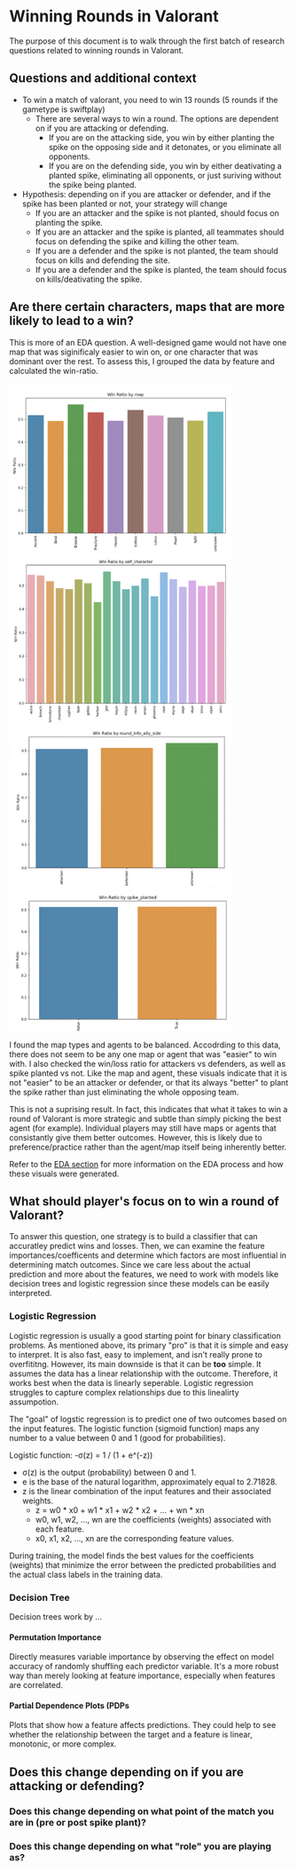 # Winning Rounds in Valorant
The purpose of this document is to walk through the first batch of research questions related to winning rounds in Valorant.

## Questions and additional context
- To win a match of valorant, you need to win 13 rounds (5 rounds if the gametype is swiftplay)
    - There are several ways to win a round. The options are dependent on if you are attacking or defending. 
        - If you are on the attacking side, you win by either planting the spike on the opposing side and it detonates, or you eliminate all opponents.
        - If you are on the defending side, you win by either deativating a planted spike, eliminating all opponents, or just suriving without the spike being planted.
- Hypothesis: depending on if you are attacker or defender, and if the spike has been planted or not, your strategy will change
    - If you are an attacker and the spike is not planted, should focus on planting the spike.
    - If you are an attacker and the spike is planted, all teammates should focus on defending the spike and killing the other team.
    - If you are a defender and the spike is not planted, the team should focus on kills and defending the site.
    - If you are a defender and the spike is planted, the team should focus on kills/deativating the spike.

## Are there certain characters, maps that are more likely to lead to a win?
This is more of an EDA question. A well-designed game would not have one map that was siginificaly easier to win on, or one character that was dominant over the rest. To assess this, I grouped the data by feature and calculated the win-ratio.

<img src="../imgs/wr_map.png" alt="win ratio map" width="400"/>
<img src="../imgs/wr_agent.png" alt="win ratio agent" width="400"/>
<img src="../imgs/wr_ad.png" alt="win ratio attack defend" width="400"/>
<img src="../imgs/wr_spike.png" alt="win ratio spike" width="400"/>

I found the map types and agents to be balanced. Accodrding to this data, there does not seem to be any one map or agent that was "easier" to win with. I also checked the win/loss ratio for attackers vs defenders, as well as spike planted vs not. Like the map and agent, these visuals indicate that it is not "easier" to be an attacker or defender, or that its always "better" to plant the spike rather than just eliminating the whole opposing team. 

This is not a suprising result. In fact, this indicates that what it takes to win a round of Valorant is more strategic and subtle than simply picking the best agent (for example). Individual players may still have maps or agents that consistantly give them better outcomes. However, this is likely due to preference/practice rather than the agent/map itself being inherently better.

Refer to the [EDA section](https://github.com/sophiacofone/omnic_ml/blob/main/EDA/eda.md) for more information on the EDA process and how these visuals were generated.

## What should player's focus on to win a round of Valorant?
To answer this question, one strategy is to build a classifier that can accuratley predict wins and losses. Then, we can examine the feature importances/coefficents and determine which factors are most influential in determining match outcomes. Since we care less about the actual prediction and more about the features, we need to work with models like decision trees and logistic regression since these models can be easily interpreted.

### Logistic Regression
Logistic regression is usually a good starting point for binary classification problems. As mentioned above, its primary "pro" is that it is simple and easy to interpret. It is also fast, easy to implement, and isn't really prone to overfititng. However, its main downside is that it can be **too** simple. It assumes the data has a linear relationship with the outcome. Therefore, it works best when the data is linearly seperable. Logistic regression struggles to capture complex relationships due to this linealirty assumpotion.

The "goal" of logstic regression is to predict one of two outcomes based on the input features. The logistic function (sigmoid function) maps any number to a value between 0 and 1 (good for probabilities). 

Logistic function: -σ(z) = 1 / (1 + e^(-z))
- σ(z) is the output (probability) between 0 and 1.
- e is the base of the natural logarithm, approximately equal to 2.71828.
- z is the linear combination of the input features and their associated weights.
    - z = w0 * x0 + w1 * x1 + w2 * x2 + ... + wn * xn
    - w0, w1, w2, ..., wn are the coefficients (weights) associated with each feature.
    - x0, x1, x2, ..., xn are the corresponding feature values.

During training, the model finds the best values for the coefficients (weights) that minimize the error between the predicted probabilities and the actual class labels in the training data.


### Decision Tree
Decision trees work by ...
#### Permutation Importance
Directly measures variable importance by observing the effect on model accuracy of randomly shuffling each predictor variable. It's a more robust way than merely looking at feature importance, especially when features are correlated.

#### Partial Dependence Plots (PDPs
Plots that show how a feature affects predictions. They could help to see whether the relationship between the target and a feature is linear, monotonic, or more complex.


## Does this change depending on if you are attacking or defending?

### Does this change depending on what point of the match you are in (pre or post spike plant)?

### Does this change depending on what "role" you are playing as?
